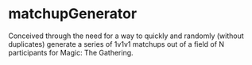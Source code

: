 # matchupGenerator
Conceived through the need for a way to quickly and randomly (without duplicates) generate a series of 1v1v1 matchups out of a field of N participants for Magic: The Gathering.

